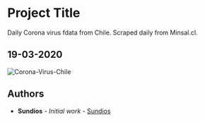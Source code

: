 # Project Title

Daily Corona virus fdata from Chile. Scraped daily from Minsal.cl.  

## 19-03-2020

![Corona-Virus-Chile](link-to-image)



## Authors

* **Sundios** - *Initial work* - [Sundios](https://github.com/sundios)

